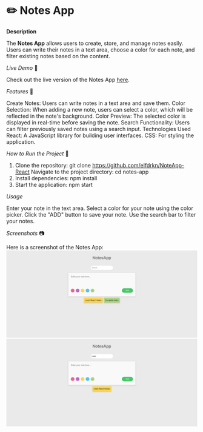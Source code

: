 # ✏️ Notes App

**Description**

The **Notes App** allows users to create, store, and manage notes easily.
Users can write their notes in a text area, choose a color for each note, and filter existing notes based on the content.

*Live Demo* 🚀

Check out the live version of the Notes App [here](https://melodious-faun-eda134.netlify.app/).

*Features* 🌟

Create Notes: Users can write notes in a text area and save them.
Color Selection: When adding a new note, users can select a color, which will be reflected in the note's background.
Color Preview: The selected color is displayed in real-time before saving the note.
Search Functionality: Users can filter previously saved notes using a search input.
Technologies Used
React: A JavaScript library for building user interfaces.
CSS: For styling the application.

*How to Run the Project* 📝

1. Clone the repository:
    git clone https://github.com/elfdrkn/NoteApp-React
   Navigate to the project directory:
    cd notes-app
2. Install dependencies:
    npm install
3. Start the application:
    npm start

*Usage*

Enter your note in the text area.
Select a color for your note using the color picker.
Click the "ADD" button to save your note.
Use the search bar to filter your notes.

*Screenshots* 📷

Here is a screenshot of the Notes App:
![Notes App Screenshot](./public/ss/notes-app1.png)
![Notes App Screenshot](./public/ss/notes-app2.png)



